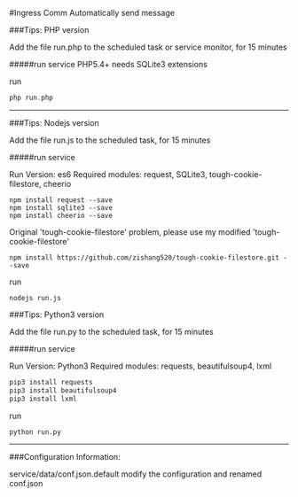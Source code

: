 #Ingress Comm Automatically send message

###Tips: PHP version



Add the file run.php to the scheduled task or service monitor, for 15 minutes

#####run service
PHP5.4+ needs SQLite3 extensions

run

```php
php run.php
```

---------------------------------------
###Tips: Nodejs version

Add the file run.js to the scheduled task, for 15 minutes

#####run service

Run Version: es6
Required modules: request, SQLite3, tough-cookie-filestore, cheerio

```npm
npm install request --save
npm install sqlite3 --save
npm install cheerio --save
```

Original 'tough-cookie-filestore' problem, please use my modified 'tough-cookie-filestore'

```npm
npm install https://github.com/zishang520/tough-cookie-filestore.git --save
```

run

```nodejs
nodejs run.js
```

###Tips: Python3 version

Add the file run.py to the scheduled task, for 15 minutes

#####run service

Run Version: Python3
Required modules: requests, beautifulsoup4, lxml

```python
pip3 install requests
pip3 install beautifulsoup4
pip3 install lxml
```

run

```python
python run.py
```


---------------------------------------
###Configuration Information:

service/data/conf.json.default modify the configuration and renamed conf.json